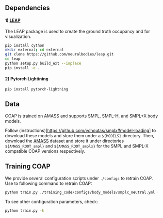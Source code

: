 ## Dependencies
#### 1) [LEAP](https://github.com/neuralbodies/leap)
The LEAP package is used to create the ground truth occupancy and for visualization. 
```bash
pip install cython
mkdir external; cd external 
git clone https://github.com/neuralbodies/leap.git
cd leap
python setup.py build_ext --inplace
pip install -e .
```

#### 2) Pytorch Lightining
```
pip install pytorch-lightning
```

## Data
COAP is trained on AMASS and supports SMPL, SMPL-H, and SMPL+X body models. 

Follow (instructions)[https://github.com/vchoutas/smplx#model-loading] to download these models and store them under a `${MODELS}` directory. 
Then, download the [AMASS](https://amass.is.tue.mpg.de/) dataset and store it under directories `${AMASS_ROOT_smpl}` and `${AMASS_ROOT_smplx}` for the SMPL and SMPL-X compatible COAP versions respectively.

## Training COAP
We provide several configuration scripts under `./configs` to retrain COAP. Use to following command to retrain COAP:
```bash
python train.py ./training_code/configs/body_models/smplx_neutral.yml --out_dir ./TRAINED_MODELS/body_models/smplx_neutral --model_path `${MODELS}` --data_root `${AMASS_ROOT_smplx}` --accelerator 'gpu' --max_epochs 30 --devices 1
```

To see other configuration parameters, check:
```bash
python train.py -h
```
